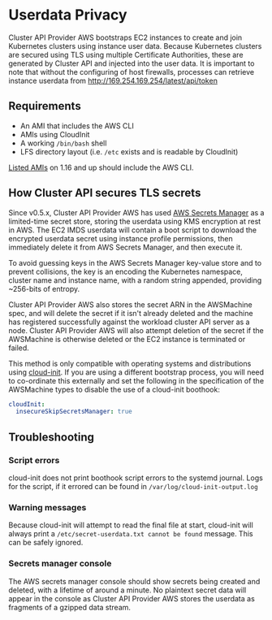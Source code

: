 # Userdata Privacy

Cluster API Provider AWS bootstraps EC2 instances to create and join Kubernetes clusters using instance user data.
Because Kubernetes clusters are secured using TLS using multiple Certificate Authorities, these are generated by
Cluster API and injected into the user data. It is important to note that without the configuring of host firewalls, processes can
retrieve instance userdata from http://169.254.169.254/latest/api/token

## Requirements

* An AMI that includes the AWS CLI
* AMIs using CloudInit
* A working `/bin/bash` shell
* LFS directory layout (i.e. `/etc` exists and is readable by CloudInit)

[Listed AMIs](/amis.md) on 1.16 and up should include the AWS CLI.

## How Cluster API secures TLS secrets

Since v0.5.x, Cluster API Provider AWS has used [AWS Secrets Manager](https://aws.amazon.com/secrets-manager/)
as a limited-time secret store, storing the userdata using KMS encryption at rest in AWS.
The EC2 IMDS userdata will contain a boot script to download the encrypted userdata secret
using instance profile permissions, then immediately delete it from AWS Secrets Manager, and then execute it.

To avoid guessing keys in the AWS Secrets Manager key-value store and to prevent collisions, the key is an encoding the
Kubernetes namespace, cluster name and instance name, with a random string appended, providing ~256-bits of entropy.

Cluster API Provider AWS also stores the secret ARN in the AWSMachine spec, and will delete the secret if it isn't already deleted and
the machine has registered successfully against the workload cluster API server as a node.
Cluster API Provider AWS will also attempt deletion of the secret if the AWSMachine is otherwise deleted or the EC2 instance
is terminated or failed.

This method is only compatible with operating systems and distributions using
[cloud-init](https://cloudinit.readthedocs.io/en/latest/topics/format.html#mime-multi-part-archive). If you are using a different bootstrap
process, you will need to co-ordinate this externally and set the following in the specification of the AWSMachine types to disable the use
of a cloud-init boothook:

``` yaml
cloudInit:
  insecureSkipSecretsManager: true
```

## Troubleshooting

### Script errors

cloud-init does not print boothook script errors to the systemd journal. Logs for the script, if it errored can be found in
`/var/log/cloud-init-output.log`

### Warning messages

Because cloud-init will attempt to read the final file at start, cloud-init will always print a `/etc/secret-userdata.txt cannot be found`
message. This can be safely ignored.

### Secrets manager console

The AWS secrets manager console should show secrets being created and deleted, with a lifetime of around a minute. No plaintext secret
data will appear in the console as Cluster API Provider AWS stores the userdata as fragments of a gzipped data stream.
